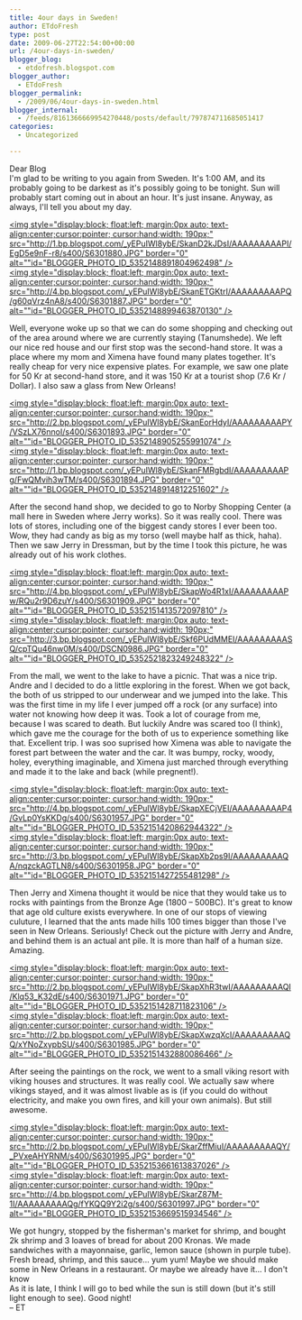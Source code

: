 ```yaml
---
title: 4our days in Sweden!
author: ETdoFresh
type: post
date: 2009-06-27T22:54:00+00:00
url: /4our-days-in-sweden/
blogger_blog:
  - etdofresh.blogspot.com
blogger_author:
  - ETdoFresh
blogger_permalink:
  - /2009/06/4our-days-in-sweden.html
blogger_internal:
  - /feeds/8161366669954270448/posts/default/797874711685051417
categories:
  - Uncategorized

---
```

<div>
  Dear Blog
</div>

<div>
  I'm glad to be writing to you again from Sweden. It's 1:00 AM, and its probably going to be darkest as it's possibly going to be tonight. Sun will probably start coming out in about an hour. It's just insane. Anyway, as always, I'll tell you about my day.
</div>

[<img style="display:block; float:left; margin:0px auto; text-align:center;cursor:pointer; cursor:hand;width: 190px;" src="http://1.bp.blogspot.com/_yEPuIWl8ybE/SkanD2kJDsI/AAAAAAAAAPI/EgD5e9nF-r8/s400/S6301880.JPG" border="0" alt=""id="BLOGGER_PHOTO_ID_5352148891804962498" />][1]  
[<img style="display:block; float:left; margin:0px auto; text-align:center;cursor:pointer; cursor:hand;width: 190px;" src="http://4.bp.blogspot.com/_yEPuIWl8ybE/SkanETGKtrI/AAAAAAAAAPQ/g60qVrz4nA8/s400/S6301887.JPG" border="0" alt=""id="BLOGGER_PHOTO_ID_5352148899463870130" />][2]

<div>
  Well, everyone woke up so that we can do some shopping and checking out of the area around where we are currently staying (Tanumshede). We left our nice red house and our first stop was the second-hand store. It was a place where my mom and Ximena have found many plates together. It's really cheap for very nice expensive plates. For example, we saw one plate for 50 Kr at second-hand store, and it was 150 Kr at a tourist shop (7.6 Kr / Dollar). I also saw a glass from New Orleans!
</div>

[<img style="display:block; float:left; margin:0px auto; text-align:center;cursor:pointer; cursor:hand;width: 190px;" src="http://2.bp.blogspot.com/_yEPuIWl8ybE/SkanEorHdyI/AAAAAAAAAPY/VSzLX76nnoI/s400/S6301893.JPG" border="0" alt=""id="BLOGGER_PHOTO_ID_5352148905255991074" />][3]  
[<img style="display:block; float:left; margin:0px auto; text-align:center;cursor:pointer; cursor:hand;width: 190px;" src="http://1.bp.blogspot.com/_yEPuIWl8ybE/SkanFMRgbdI/AAAAAAAAAPg/FwQMvih3wTM/s400/S6301894.JPG" border="0" alt=""id="BLOGGER_PHOTO_ID_5352148914812251602" />][4]

<div>
  After the second hand shop, we decided to go to Norby Shopping Center (a mall here in Sweden where Jerry works). So it was really cool. There was lots of stores, including one of the biggest candy stores I ever been too. Wow, they had candy as big as my torso (well maybe half as thick, haha). Then we saw Jerry in Dressman, but by the time I took this picture, he was already out of his work clothes.
</div>

[<img style="display:block; float:left; margin:0px auto; text-align:center;cursor:pointer; cursor:hand;width: 190px;" src="http://4.bp.blogspot.com/_yEPuIWl8ybE/SkapWo4R1xI/AAAAAAAAAPw/RQu2r9D6zuY/s400/S6301909.JPG" border="0" alt=""id="BLOGGER_PHOTO_ID_5352151413572097810" />][5]  
[<img style="display:block; float:left; margin:0px auto; text-align:center;cursor:pointer; cursor:hand;width: 190px;" src="http://3.bp.blogspot.com/_yEPuIWl8ybE/Skf6PUdMMEI/AAAAAAAAASQ/cpTQu46nw0M/s400/DSCN0986.JPG" border="0" alt=""id="BLOGGER_PHOTO_ID_5352521823249248322" />][6]

<div>
  From the mall, we went to the lake to have a picnic. That was a nice trip. Andre and I decided to do a little exploring in the forest. When we got back, the both of us stripped to our underwear and we jumped into the lake. This was the first time in my life I ever jumped off a rock (or any surface) into water not knowing how deep it was. Took a lot of courage from me, because I was scared to death. But luckily Andre was scared too (I think), which gave me the courage for the both of us to experience something like that. Excellent trip. I was soo suprised how Ximena was able to navigate the forest part between the water and the car. It was bumpy, rocky, woody, holey, everything imaginable, and Ximena just marched through everything and made it to the lake and back (while pregnent!).
</div>

[<img style="display:block; float:left; margin:0px auto; text-align:center;cursor:pointer; cursor:hand;width: 190px;" src="http://4.bp.blogspot.com/_yEPuIWl8ybE/SkapXECjVEI/AAAAAAAAAP4/GvLp0YsKKDg/s400/S6301957.JPG" border="0" alt=""id="BLOGGER_PHOTO_ID_5352151420862944322" />][7]  
[<img style="display:block; float:left; margin:0px auto; text-align:center;cursor:pointer; cursor:hand;width: 190px;" src="http://3.bp.blogspot.com/_yEPuIWl8ybE/SkapXb2ps9I/AAAAAAAAAQA/nqzckAGTLN8/s400/S6301958.JPG" border="0" alt=""id="BLOGGER_PHOTO_ID_5352151427255481298" />][8]

<div>
  Then Jerry and Ximena thought it would be nice that they would take us to rocks with paintings from the Bronze Age (1800 – 500BC). It's great to know that age old culture exists everywhere. In one of our stops of viewing culuture, I learned that the ants made hills 100 times bigger than those I've seen in New Orleans. Seriously! Check out the picture with Jerry and Andre, and behind them is an actual ant pile. It is more than half of a human size. Amazing.
</div>

[<img style="display:block; float:left; margin:0px auto; text-align:center;cursor:pointer; cursor:hand;width: 190px;" src="http://2.bp.blogspot.com/_yEPuIWl8ybE/SkapXhR3twI/AAAAAAAAAQI/Klq53_K32dE/s400/S6301971.JPG" border="0" alt=""id="BLOGGER_PHOTO_ID_5352151428711823106" />][9]  
[<img style="display:block; float:left; margin:0px auto; text-align:center;cursor:pointer; cursor:hand;width: 190px;" src="http://2.bp.blogspot.com/_yEPuIWl8ybE/SkapXwzqXcI/AAAAAAAAAQQ/xYNoZxypbSU/s400/S6301985.JPG" border="0" alt=""id="BLOGGER_PHOTO_ID_5352151432880086466" />][10]

<div>
  After seeing the paintings on the rock, we went to a small viking resort with viking houses and structures. It was really cool. We actually saw where vikings stayed, and it was almost livable as is (if you could do without electricity, and make you own fires, and kill your own animals). But still awesome.
</div>

[<img style="display:block; float:left; margin:0px auto; text-align:center;cursor:pointer; cursor:hand;width: 190px;" src="http://2.bp.blogspot.com/_yEPuIWl8ybE/SkarZffMiuI/AAAAAAAAAQY/_PVxeAHYRNM/s400/S6301995.JPG" border="0" alt=""id="BLOGGER_PHOTO_ID_5352153661613837026" />][11]  
[<img style="display:block; float:left; margin:0px auto; text-align:center;cursor:pointer; cursor:hand;width: 190px;" src="http://4.bp.blogspot.com/_yEPuIWl8ybE/SkarZ87M-1I/AAAAAAAAAQg/fYKQQ9Y2i2g/s400/S6301997.JPG" border="0" alt=""id="BLOGGER_PHOTO_ID_5352153669515934546" />][12]

<div>
  We got hungry, stopped by the fisherman's market for shrimp, and bought 2k shrimp and 3 loaves of bread for about 200 Kronas. We made sandwiches with a mayonnaise, garlic, lemon sauce (shown in purple tube). Fresh bread, shrimp, and this sauce... yum yum! Maybe we should make some in New Orleans in a restaurant. Or maybe we already have it... I don't know
</div>

<div>
  As it is late, I think I will go to bed while the sun is still down (but it's still light enough to see). Good night!
</div>

<div>
  – ET
</div>

 [1]: http://1.bp.blogspot.com/_yEPuIWl8ybE/SkanD2kJDsI/AAAAAAAAAPI/EgD5e9nF-r8/s1600/S6301880.JPG
 [2]: http://4.bp.blogspot.com/_yEPuIWl8ybE/SkanETGKtrI/AAAAAAAAAPQ/g60qVrz4nA8/s1600/S6301887.JPG
 [3]: http://2.bp.blogspot.com/_yEPuIWl8ybE/SkanEorHdyI/AAAAAAAAAPY/VSzLX76nnoI/s1600/S6301893.JPG
 [4]: http://1.bp.blogspot.com/_yEPuIWl8ybE/SkanFMRgbdI/AAAAAAAAAPg/FwQMvih3wTM/s1600/S6301894.JPG
 [5]: http://4.bp.blogspot.com/_yEPuIWl8ybE/SkapWo4R1xI/AAAAAAAAAPw/RQu2r9D6zuY/s1600/S6301909.JPG
 [6]: http://3.bp.blogspot.com/_yEPuIWl8ybE/Skf6PUdMMEI/AAAAAAAAASQ/cpTQu46nw0M/s1600/DSCN0986.JPG
 [7]: http://4.bp.blogspot.com/_yEPuIWl8ybE/SkapXECjVEI/AAAAAAAAAP4/GvLp0YsKKDg/s1600/S6301957.JPG
 [8]: http://3.bp.blogspot.com/_yEPuIWl8ybE/SkapXb2ps9I/AAAAAAAAAQA/nqzckAGTLN8/s1600/S6301958.JPG
 [9]: http://2.bp.blogspot.com/_yEPuIWl8ybE/SkapXhR3twI/AAAAAAAAAQI/Klq53_K32dE/s1600/S6301971.JPG
 [10]: http://2.bp.blogspot.com/_yEPuIWl8ybE/SkapXwzqXcI/AAAAAAAAAQQ/xYNoZxypbSU/s1600/S6301985.JPG
 [11]: http://2.bp.blogspot.com/_yEPuIWl8ybE/SkarZffMiuI/AAAAAAAAAQY/_PVxeAHYRNM/s1600/S6301995.JPG
 [12]: http://4.bp.blogspot.com/_yEPuIWl8ybE/SkarZ87M-1I/AAAAAAAAAQg/fYKQQ9Y2i2g/s1600/S6301997.JPG